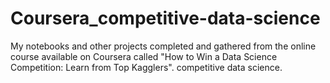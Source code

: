 # Coursera_competitive-data-science
My notebooks and other projects completed and gathered from the online course available on Coursera called "How to Win a Data Science Competition: Learn from Top Kagglers". competitive data science.
